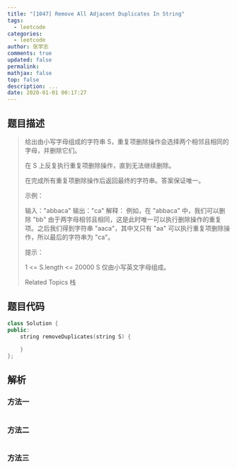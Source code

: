 ```yaml
---
title: "[1047] Remove All Adjacent Duplicates In String"
tags:
  - leetcode
categories:
  - leetcode
author: 张学志
comments: true
updated: false
permalink:
mathjax: false
top: false
description: ...
date: 2020-01-01 00:17:27
---
```


## 题目描述

> 给出由小写字母组成的字符串 S，重复项删除操作会选择两个相邻且相同的字母，并删除它们。 
> 
> 在 S 上反复执行重复项删除操作，直到无法继续删除。 
> 
> 在完成所有重复项删除操作后返回最终的字符串。答案保证唯一。 
> 
> 
> 
> 示例： 
> 
> 输入："abbaca"
> 输出："ca"
> 解释：
> 例如，在 "abbaca" 中，我们可以删除 "bb" 由于两字母相邻且相同，这是此时唯一可以执行删除操作的重复项。之后我们得到字符串 "aaca"，其中又只有 "aa" 可以执行重复项删除操作，所以最后的字符串为 "ca"。
> 
> 
> 
> 
> 提示： 
> 
> 
> 1 <= S.length <= 20000 
> S 仅由小写英文字母组成。 
> 
> Related Topics 栈

## 题目代码

```cpp
class Solution {
public:
    string removeDuplicates(string S) {
        
    }
};
```

## 解析

### 方法一

```cpp

```

### 方法二

```cpp

```

### 方法三

```cpp

```

